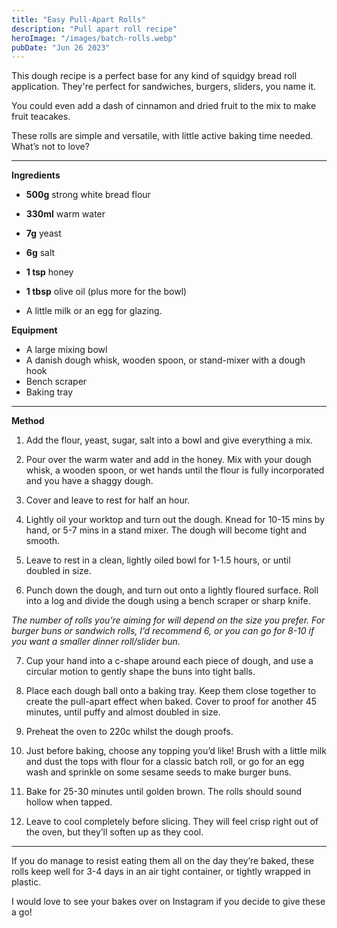 ```yaml
---
title: "Easy Pull-Apart Rolls"
description: "Pull apart roll recipe"
heroImage: "/images/batch-rolls.webp"
pubDate: "Jun 26 2023"
---
```


This dough recipe is a perfect base for any kind of squidgy bread roll application. They're perfect for sandwiches, burgers, sliders, you name it.

You could even add a dash of cinnamon and dried fruit to the mix to make fruit teacakes.

These rolls are simple and versatile, with little active baking time needed. What’s not to love?

---

**Ingredients**

- **500g** strong white bread flour

- **330ml** warm water

- **7g** yeast

- **6g** salt

- **1 tsp** honey

- **1 tbsp** olive oil (plus more for the bowl)

- A little milk or an egg for glazing.

**Equipment**

- A large mixing bowl
- A danish dough whisk, wooden spoon, or stand-mixer with a dough hook
- Bench scraper
- Baking tray

---

**Method**

1. Add the flour, yeast, sugar, salt into a bowl and give everything a mix.

2. Pour over the warm water and add in the honey. Mix with your dough whisk, a wooden spoon, or wet hands until the flour is fully incorporated and you have a shaggy dough.

3. Cover and leave to rest for half an hour.

4. Lightly oil your worktop and turn out the dough. Knead for 10-15 mins by hand, or 5-7 mins in a stand mixer. The dough will become tight and smooth.

5. Leave to rest in a clean, lightly oiled bowl for 1-1.5 hours, or until doubled in size.

6. Punch down the dough, and turn out onto a lightly floured surface. Roll into a log and divide the dough using a bench scraper or sharp knife.

_The number of rolls you’re aiming for will depend on the size you prefer. For burger buns or sandwich rolls, I’d recommend 6, or you can go for 8-10 if you want a smaller dinner roll/slider bun._

7. Cup your hand into a c-shape around each piece of dough, and use a circular motion to gently shape the buns into tight balls.

8. Place each dough ball onto a baking tray. Keep them close together to create the pull-apart effect when baked. Cover to proof for another 45 minutes, until puffy and almost doubled in size.

9. Preheat the oven to 220c whilst the dough proofs.

10. Just before baking, choose any topping you’d like! Brush with a little milk and dust the tops with flour for a classic batch roll, or go for an egg wash and sprinkle on some sesame seeds to make burger buns.

11. Bake for 25-30 minutes until golden brown. The rolls should sound hollow when tapped.

12. Leave to cool completely before slicing. They will feel crisp right out of the oven, but they’ll soften up as they cool.

---

If you do manage to resist eating them all on the day they’re baked, these rolls keep well for 3-4 days in an air tight container, or tightly wrapped in plastic.

I would love to see your bakes over on Instagram if you decide to give these a go!
